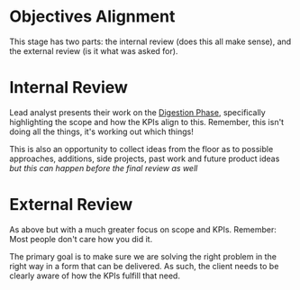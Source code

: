 # Objectives Alignment

This stage has two parts: the internal review (does this all make sense), and
the external review (is it what was asked for).

# Internal Review
Lead analyst presents their work on the [Digestion Phase](./2_brief_digestion.md),
specifically highlighting the scope and how the KPIs align to this. Remember, this 
isn't doing all the things, it's working out which things!

This is also an opportunity to collect ideas from the floor as to possible approaches, 
additions, side projects, past work and future product ideas *but this can happen before 
the final review as well*

# External Review
As above but with a much greater focus on scope and KPIs. Remember: Most people don't care 
how you did it. 

The primary goal is to make sure we are solving the right problem in the right way in a form
that can be delivered. As such, the client needs to be clearly aware of how the KPIs fulfill 
that need. 

